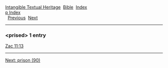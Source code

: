 [Intangible Textual Heritage](../../index)  [Bible](../index) 
[Index](index)   
[p Index](_p_)  
  [Previous](c08843)  [Next](c08845) 

------------------------------------------------------------------------

### &lt;prised&gt; 1 entry

[Zac 11:13](../kjv/zac011.htm#013)  

------------------------------------------------------------------------

[Next: prison (90)](c08845)
